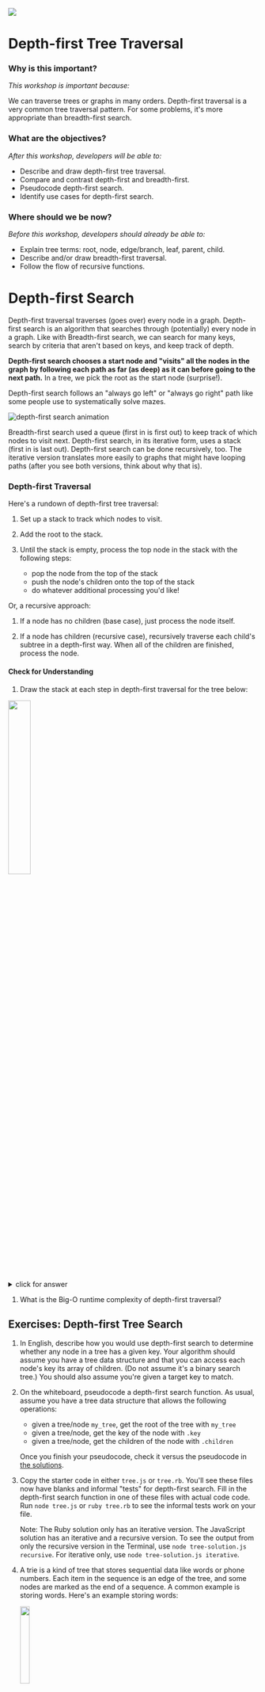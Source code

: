 <!--
Creator: Team
Last Edited By: Brianna
Location: SF
-->

![](https://ga-dash.s3.amazonaws.com/production/assets/logo-9f88ae6c9c3871690e33280fcf557f33.png)

# Depth-first Tree Traversal

### Why is this important?
<!-- framing the "why" in big-picture/real world examples -->
*This workshop is important because:*

We can traverse trees or graphs in many orders.  Depth-first traversal is a very common tree traversal pattern. For some problems, it's more appropriate than breadth-first search.

### What are the objectives?
<!-- specific/measurable goal for students to achieve -->
*After this workshop, developers will be able to:*

- Describe and draw depth-first tree traversal.
- Compare and contrast depth-first and breadth-first.
- Pseudocode depth-first search.
- Identify use cases for depth-first search.

### Where should we be now?
<!-- call out the skills that are prerequisites -->
*Before this workshop, developers should already be able to:*

- Explain tree terms: root, node, edge/branch, leaf, parent, child.
- Describe and/or draw breadth-first traversal.
- Follow the flow of recursive functions.

# Depth-first Search

Depth-first traversal traverses (goes over) every node in a graph.  Depth-first search is an algorithm that searches through (potentially) every node in a graph. Like with Breadth-first search, we can search for many keys, search by criteria that aren't based on keys, and keep track of depth.

**Depth-first search chooses a start node and "visits" all the nodes in the graph by following each path as far (as deep) as it can before going to the next path.**  In a tree, we pick the root as the start node (surprise!).

Depth-first search follows an "always go left" or "always go right" path like some people use to systematically solve mazes.

![depth-first search animation](https://upload.wikimedia.org/wikipedia/commons/7/7f/Depth-First-Search.gif)

Breadth-first search used a queue (first in is first out) to keep track of which nodes to visit next.  Depth-first search, in its iterative form, uses a stack (first in is last out).  Depth-first search can be done recursively, too. The iterative version translates more easily to graphs that might have looping paths (after you see both versions, think about why that is).

### Depth-first Traversal

Here's a rundown of depth-first tree traversal:

1. Set up a stack to track which nodes to visit.

1. Add the root to the stack.

1. Until the stack is empty, process the top node in the stack with the following steps:
	- pop the node from the top of the stack
	- push the node's children onto the top of the stack
	- do whatever additional processing you'd like!

Or, a recursive approach:

1. If a node has no children (base case), just process the node itself.  

2. If a node has children (recursive case), recursively traverse each child's subtree in a depth-first way.  When all of the children are finished, process the node.

#### Check for Understanding

1. Draw the stack at each step in depth-first traversal for the tree below:

  <img src="https://github.com/sf-wdi-31/trees/blob/master/images/labels.jpg" width="30%">

  <details><summary>click for answer</summary>

  ```
	<- bottom   top ->
	[D]
	[]					(pop D)
	[B, F]      (push D's children)
	[B]					(pop F)
	[B, E]      (push F's children)
	[B]         (pop E)
	[B]   			(push E's children)
	[]      		(pop B)
	[A, C]      (push B's children)
	[A]					(pop C)
	[A]         (push C's children)
	[]					(pop A)
	[] 					(push A's children)
	try to pop again - no more nodes!
  ```
  </details>

1. What is the Big-O runtime complexity of depth-first traversal?




## Exercises: Depth-first Tree Search

1. In English, describe how you would use depth-first search to determine whether any node in a tree has a given key. Your algorithm should assume you have a tree data structure and that you can access each node's key its array of children. (Do not assume it's a binary search tree.) You should also assume you're given a target key to match.


1. On the whiteboard, pseudocode a depth-first search function. As usual, assume you have a tree data structure that allows the following operations:

	* given a tree/node `my_tree`, get the root of the tree with `my_tree`
	* given a tree/node, get the key of the node with `.key`
	* given a tree/node, get the children of the node with `.children`

	Once you finish your pseudocode, check it versus the pseudocode in [the solutions](solutions.md).


1. Copy the starter code in either `tree.js` or `tree.rb`.  You'll see these files now have blanks and informal "tests" for depth-first search.  Fill in the depth-first search function in one of these files with actual code code. Run `node tree.js` or `ruby tree.rb` to see the informal tests work on your file.

	Note: The Ruby solution only has an iterative version.  The JavaScript solution has an iterative and a recursive version. To see the output from only the recursive version in the Terminal, use `node tree-solution.js recursive`. For iterative only, use `node tree-solution.js iterative`.

1. A trie is a kind of tree that stores sequential data like words or phone numbers. Each item in the sequence is an edge of the tree, and some nodes are marked as the end of a sequence.  A common example is storing words.  Here's an example storing words:

	<img src="https://cloud.githubusercontent.com/assets/3254910/19540635/b71423c8-9615-11e6-8a1b-984458ee0c1b.png" width="20%">

  **How would you use depth-first search to print out all of the words in a trie?**

1. When would you use depth-first traversal, and when would you use breadth first traversal?
